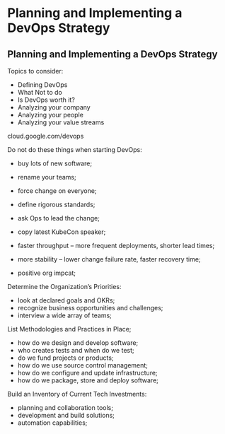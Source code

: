 <!DOCTYPE html>
<html lang="en">
<head>
<meta charset="UTF-8">
<h1> Planning and Implementing a DevOps Strategy </h1>
</head>

<body>
<div class="main-paragraph">
<h2> Planning and Implementing a DevOps Strategy </h2>

Topics to consider:
- Defining DevOps
- What Not to do
- Is DevOps worth it?
- Analyzing your company
- Analyzing your people
- Analyzing your value streams

cloud.google.com/devops

Do not do these things when starting DevOps:
- buy lots of new software;
- rename your teams;
- force change on everyone;
- define rigorous standards;
- ask Ops to lead the change;
- copy latest KubeCon speaker;


- faster throughput – more frequent deployments, shorter lead times;
- more stability – lower change failure rate, faster recovery time;
- positive org impcat;


Determine the Organization’s Priorities:
- look at declared goals and OKRs;
- recognize business opportunities and challenges;
- interview a wide array of teams;


List Methodologies and Practices in Place;
- how do we design and develop software;
- who creates tests and when do we test;
- do we fund projects or products;
- how do we use source control management;
- how do we configure and update infrastructure;
- how do we package, store and deploy software;

Build an Inventory of Current Tech Investments:
- planning and collaboration tools;
- development and build solutions;
- automation capabilities;


</div>
</body>
</html>
